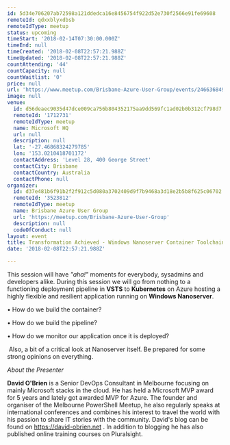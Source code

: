 ```yaml
---
id: 5d34e706207ab72598a121ddedca16e8456754f922d52e730f2566e91fe69608
remoteId: qdxxblyxdbsb
remoteIdType: meetup
status: upcoming
timeStart: '2018-02-14T07:30:00.000Z'
timeEnd: null
timeCreated: '2018-02-08T22:57:21.988Z'
timeUpdated: '2018-02-08T22:57:21.988Z'
countAttending: '44'
countCapacity: null
countWaitlist: '0'
price: null
url: 'https://www.meetup.com/Brisbane-Azure-User-Group/events/246636849/'
image: null
venue:
  id: d56deaec9035d47dce009ca756b804352175aa9dd569fc1ad02b0b312cf798d7
  remoteId: '1712731'
  remoteIdType: meetup
  name: Microsoft HQ
  url: null
  description: null
  lat: '-27.46868324279785'
  lon: '153.0210418701172'
  contactAddress: 'Level 28, 400 George Street'
  contactCity: Brisbane
  contactCountry: Australia
  contactPhone: null
organizer:
  id: d37e481b6f91b2f2f912c5d080a3702409d9f7b9468a3d18e2b5b8f625c06702
  remoteId: '3523812'
  remoteIdType: meetup
  name: Brisbane Azure User Group
  url: 'https://meetup.com/Brisbane-Azure-User-Group'
  description: null
  codeOfConduct: null
layout: event
title: Transformation Achieved - Windows Nanoserver Container Toolchain on Azure
date: '2018-02-08T22:57:21.988Z'

---
```

<p>This session will have <i>"aha!"</i> moments for everybody, sysadmins and developers alike. During this session we will go from nothing to a functioning deployment pipeline in <b>VSTS</b> to <b>Kubernetes</b> on Azure hosting a highly flexible and resilient application running on <b>Windows Nanoserver</b>. </p> <p>• How do we build the container? </p> <p>• How do we build the pipeline?</p> <p>• How do we monitor our application once it is deployed? </p> <p> Also, a bit of a critical look at Nanoserver itself. Be prepared for some strong opinions on everything.</p> <p><i>About the Presenter</i></p> <p><b>David O'Brien</b> is a Senior DevOps Consultant in Melbourne focusing on mainly Microsoft stacks in the cloud. He has held a Microsoft MVP award for 5 years and lately got awarded MVP for Azure. The founder and organiser of the Melbourne PowerShell Meetup, he also regularly speaks at international conferences and combines his interest to travel the world with his passion to share IT stories with the community. David's blog can be found on <a href="https://david-obrien.net" class="linkified">https://david-obrien.net</a> . In addition to blogging he has also published online training courses on Pluralsight.</p>
